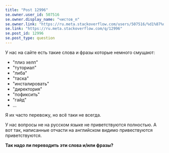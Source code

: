 ```yaml
---
title: "Post 12996"
se.owner.user_id: 507516
se.owner.display_name: "чистов_n"
se.owner.link: "https://ru.meta.stackoverflow.com/users/507516/%d1%87%d0%b8%d1%81%d1%82%d0%be%d0%b2-n"
se.link: "https://ru.meta.stackoverflow.com/q/12996"
se.post_id: 12996
se.post_type: question
---
```

<p>У нас на сайте есть такие слова и фразы которые немного смущают:</p>
<ul>
<li>&quot;плиз хелп&quot;</li>
<li>&quot;туториал&quot;</li>
<li>&quot;либа&quot;</li>
<li>&quot;таска&quot;</li>
<li>&quot;инсталировать&quot;</li>
<li>&quot;директория&quot;</li>
<li>&quot;пофиксить&quot;</li>
<li>&quot;гайд&quot;</li>
<li>...</li>
</ul>
<p>Я их часто перевожу, но всё таки не всегда.</p>
<p>У нас вопросы не на русском языке не приветствуются полностью. А вот так, написанные отчасти на английском видимо привествуются приветствуются.</p>
<p><strong>Так надо ли переводить эти слова и/или фразы?</strong></p>
